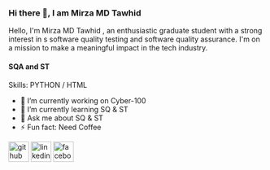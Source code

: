 ### Hi there 👋, I am Mirza MD Tawhid
Hello, I'm Mirza MD Tawhid , an enthusiastic graduate student with a strong interest in s software quality testing and software quality assurance. I'm on a mission to make a meaningful impact in the tech industry.

#### SQA and ST 


Skills: PYTHON / HTML 

- 🔭 I’m currently working on Cyber-100 
- 🌱 I’m currently learning SQ & ST 
- 💬 Ask me about SQ & ST 
- ⚡ Fun fact: Need Coffee 


[<img src='https://cdn.jsdelivr.net/npm/simple-icons@3.0.1/icons/github.svg' alt='github' height='40'>](https://github.com/tawhidmirza)  [<img src='https://cdn.jsdelivr.net/npm/simple-icons@3.0.1/icons/linkedin.svg' alt='linkedin' height='40'>](https://www.linkedin.com/in/https://www.linkedin.com/in/mirza-tawhid-a548091bb//)  [<img src='https://cdn.jsdelivr.net/npm/simple-icons@3.0.1/icons/facebook.svg' alt='facebook' height='40'>](https://www.facebook.com/https://www.facebook.com/mehmed.hossain.tbf/)  

